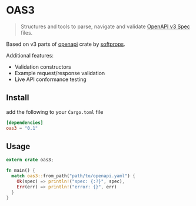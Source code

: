 # OAS3

> Structures and tools to parse, navigate and validate [OpenAPI v3 Spec][oas3-spec] files. 

Based on v3 parts of [openapi](https://crates.io/crates/openapi) crate by [softprops](https://crates.io/users/softprops).

Additional features:
- Validation constructors
- Example request/response validation
- Live API conformance testing

## Install

add the following to your `Cargo.toml` file

```toml
[dependencies]
oas3 = "0.1"
```

## Usage

```rust
extern crate oas3;

fn main() {
  match oas3::from_path("path/to/openapi.yaml") {
    Ok(spec) => println!("spec: {:?}", spec),
    Err(err) => println!("error: {}", err)
  }
}
```

[oas3-spec]: https://github.com/OAI/OpenAPI-Specification/blob/master/versions/3.0.1.md

